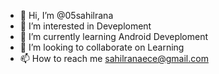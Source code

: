 - 👋 Hi, I’m @05sahilrana
- 👀 I’m interested in Deveploment
- 🌱 I’m currently learning Android Deveploment
- 💞️ I’m looking to collaborate on Learning
- 📫 How to reach me sahilranaece@gmail.com

<!---
05sahilrana/05sahilrana is a ✨ special ✨ repository because its `README.md` (this file) appears on your GitHub profile.
You can click the Preview link to take a look at your changes.
--->
